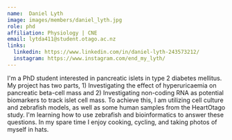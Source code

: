 ```yaml
---
name:  Daniel Lyth
image: images/members/daniel_lyth.jpg
role: phd
affiliation: Physiology | CNE
email: lytda411@student.otago.ac.nz
links:
  linkedin: https://www.linkedin.com/in/daniel-lyth-243573212/
  instagram: https://www.instagram.com/end_my_lyth/
---
```


I'm a PhD student interested in pancreatic islets in type 2 diabetes mellitus. My project has two parts, 1) Investigating the effect of hyperuricaemia on pancreatic beta-cell mass and 2) Investigating non-coding RNA as potential biomarkers to track islet cell mass. To achieve this, I am utilizing cell culture and zebrafish models, as well as some human samples from the HeartOtago study. I'm learning how to use zebrafish and bioinformatics to answer these questions. In my spare time I enjoy cooking, cycling, and taking photos of myself in hats. 
